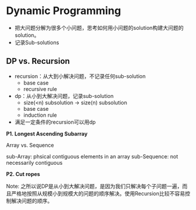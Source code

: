 # Dynamic Programming

- 把大问题分解为很多个小问题，思考如何用小问题的solution构建大问题的solution。
- 记录Sub-solutions

## DP vs. Recursion
- recursion：从大到小解决问题，不记录任何sub-solution
    - base case
    - recursive rule
- dp：从小到大解决问题，记录sub-solution
    - size(<n) subsolution -> size(n) subsolution
    - base case
    - induction rule
- 满足一定条件的recursion可以用dp


__P1. Longest Ascending Subarray__

Array vs. Sequence

sub-Array: phsical contiguous elements in an array
sub-Sequence: not necessarily contiguous

__P2. Cut ropes__

Note: 之所以说DP是从小到大解决问题，是因为我们只解决每个子问题一遍，而且严格地按照从规模小到规模大的问题的顺序解决。使用Recursion比较不容易控制解决问题的顺序。